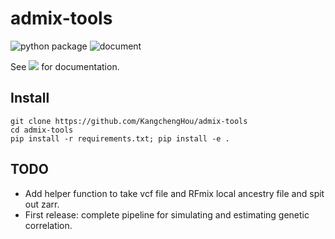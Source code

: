 # admix-tools
![python package](https://github.com/KangchengHou/admix-tools/actions/workflows/workflow.yml/badge.svg)
![document](https://github.com/KangchengHou/admix-tools/actions/workflows/sphinx.yml/badge.svg)

See [![](https://img.shields.io/badge/docs-latest-blue.svg)](https://kangchenghou.github.io/admix-tools) 
for documentation.

## Install
```
git clone https://github.com/KangchengHou/admix-tools
cd admix-tools
pip install -r requirements.txt; pip install -e .
```

## TODO
- Add helper function to take vcf file and RFmix local ancestry file and spit out zarr.
- First release: complete pipeline for simulating and estimating genetic correlation.